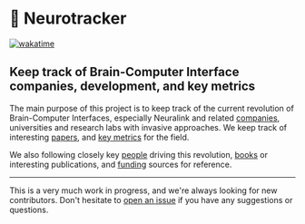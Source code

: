 # 🧠 Neurotracker
[![wakatime](https://wakatime.com/badge/github/ofou/neurotracker.svg)](https://wakatime.com/badge/github/ofou/neurotracker)

## Keep track of Brain-Computer Interface companies, development, and key metrics

The main purpose of this project is to keep track of the current revolution of Brain-Computer Interfaces, especially Neuralink and related [companies](companies/companies.csv), universities and research labs with invasive approaches. We keep track of interesting [papers](papers/papers.csv), and [key metrics](metrics/metrics.csv) for the field. 

We also following closely key [people](people/people.csv) driving this revolution, [books](books/books.csv) or interesting publications, and [funding](funding/funding.csv) sources for reference.

--------------------------------------------------------------------------------

This is a very much work in progress, and we're always looking for new contributors. Don't hesitate to [open an issue](https://github.com/ofou/neurotracker/issues) if you have any suggestions or questions.